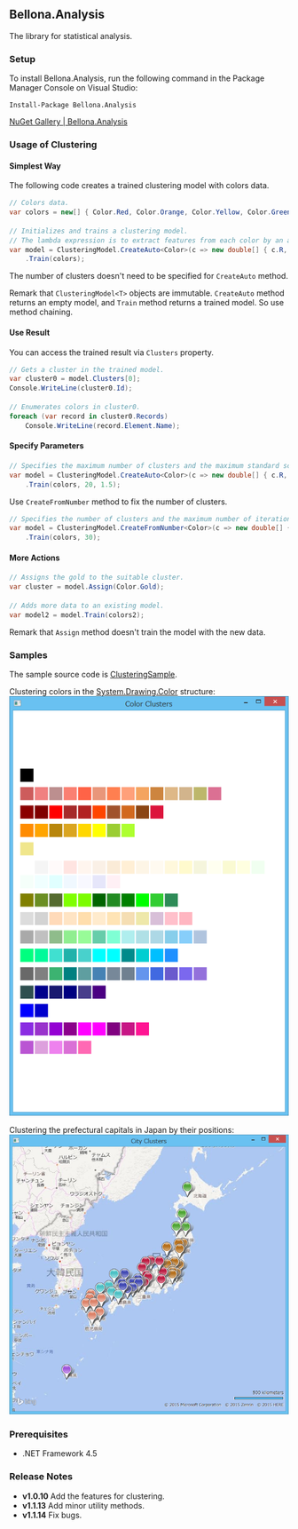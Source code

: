 ## Bellona.Analysis

The library for statistical analysis.

### Setup
To install Bellona.Analysis, run the following command in the Package Manager Console on Visual Studio:

```
Install-Package Bellona.Analysis
```

[NuGet Gallery | Bellona.Analysis](https://www.nuget.org/packages/Bellona.Analysis/)

### Usage of Clustering

#### Simplest Way
The following code creates a trained clustering model with colors data.

```c#
// Colors data.
var colors = new[] { Color.Red, Color.Orange, Color.Yellow, Color.Green, Color.Blue, Color.Indigo, Color.Violet };

// Initializes and trains a clustering model.
// The lambda expression is to extract features from each color by an array of System.Double.
var model = ClusteringModel.CreateAuto<Color>(c => new double[] { c.R, c.G, c.B })
    .Train(colors);
```

The number of clusters doesn't need to be specified for `CreateAuto` method.

Remark that `ClusteringModel<T>` objects are immutable.
`CreateAuto` method returns an empty model, and `Train` method returns a trained model.
So use method chaining.

#### Use Result
You can access the trained result via `Clusters` property.

```c#
// Gets a cluster in the trained model.
var cluster0 = model.Clusters[0];
Console.WriteLine(cluster0.Id);

// Enumerates colors in cluster0.
foreach (var record in cluster0.Records)
    Console.WriteLine(record.Element.Name);
```

#### Specify Parameters

```c#
// Specifies the maximum number of clusters and the maximum standard score in σ.
var model = ClusteringModel.CreateAuto<Color>(c => new double[] { c.R, c.G, c.B })
    .Train(colors, 20, 1.5);
```

Use `CreateFromNumber` method to fix the number of clusters.

```c#
// Specifies the number of clusters and the maximum number of iterations.
var model = ClusteringModel.CreateFromNumber<Color>(c => new double[] { c.R, c.G, c.B }, 10)
    .Train(colors, 30);
```

#### More Actions

```c#
// Assigns the gold to the suitable cluster.
var cluster = model.Assign(Color.Gold);

// Adds more data to an existing model.
var model2 = model.Train(colors2);
```

Remark that `Assign` method doesn't train the model with the new data.

### Samples
The sample source code is [ClusteringSample](Samples/ClusteringSample).

Clustering colors in the [System.Drawing.Color](https://msdn.microsoft.com/library/system.drawing.color.aspx) structure:  
![ColorClusters](Images/Clustering/ColorClusters.png)

Clustering the prefectural capitals in Japan by their positions:  
![CityClusters](Images/Clustering/CityClusters.png)

### Prerequisites
* .NET Framework 4.5

### Release Notes
* **v1.0.10** Add the features for clustering.
* **v1.1.13** Add minor utility methods.
* **v1.1.14** Fix bugs.
